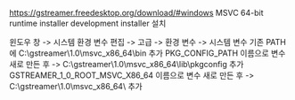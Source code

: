 https://gstreamer.freedesktop.org/download/#windows MSVC 64-bit runtime installer development installer 설치

윈도우 창 -> 시스템 환경 변수 편집 -> 고급 -> 환경 변수 -> 시스템 변수 
기존 PATH에 C:\gstreamer\1.0\msvc_x86_64\bin 추가
PKG_CONFIG_PATH 이름으로 변수 새로 만든 후 -> C:\gstreamer\1.0\msvc_x86_64\lib\pkgconfig 추가
GSTREAMER_1_0_ROOT_MSVC_X86_64 이름으로 변수 새로 만든 후 -> C:\gstreamer\1.0\msvc_x86_64\ 추가
